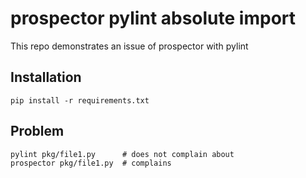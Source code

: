 # prospector pylint absolute import

This repo demonstrates an issue of prospector with pylint

## Installation
```
pip install -r requirements.txt
```

## Problem

```
pylint pkg/file1.py      # does not complain about 
prospector pkg/file1.py  # complains
```
